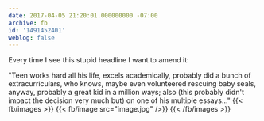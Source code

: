 ```yaml
---
date: 2017-04-05 21:20:01.000000000 -07:00
archive: fb
id: '1491452401'
weblog: false
---
```


Every time I see this stupid headline I want to amend it:

"Teen works hard all his life, excels academically, probably did a bunch of extracurriculars, who knows, maybe even volunteered rescuing baby seals, anyway, probably a great kid in a million ways; also (this probably didn't impact the decision very much but) on one of his multiple essays..."
{{< fb/images >}}
{{< fb/image src="image.jpg" />}}
{{< /fb/images >}}
